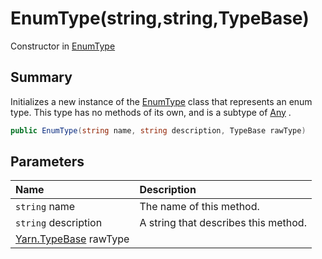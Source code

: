 # EnumType(string,string,TypeBase)

Constructor in [EnumType](/docs/api/csharp/yarn.enumtype.md)

## Summary


Initializes a new instance of the  <a href="yarn.enumtype.md">EnumType</a>  class that
represents an enum type. This type has no methods of its own, and is
a subtype of  <a href="yarn.types.any.md">Any</a> .


```csharp
public EnumType(string name, string description, TypeBase rawType)
```

## Parameters

|Name|Description|
|:---|:---|
|`string` name|The name of this method.|
|`string` description|A string that describes this method.|
|[Yarn.TypeBase](/docs/api/csharp/yarn.typebase.md) rawType||

